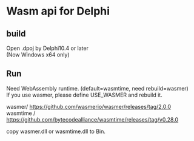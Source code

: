 # Wasm api for Delphi

## build
Open .dpoj by Delphi10.4 or later  
(Now Windows x64 only)

## Run
Need WebAssembly runtime. (default=wasmtime, need rebuild=wasmer)  
If you use wasmer, please define USE_WASMER and rebuild it.

wasmer/ https://github.com/wasmerio/wasmer/releases/tag/2.0.0   
wasmtime / https://github.com/bytecodealliance/wasmtime/releases/tag/v0.28.0 

copy wasmer.dll or wasmtime.dll to Bin.

